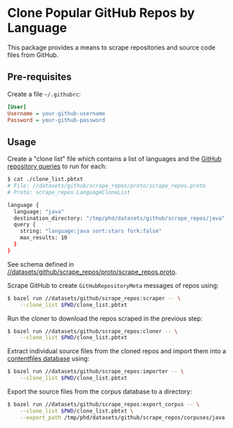 # Clone Popular GitHub Repos by Language

This package provides a means to scrape repositories and source code files from
GitHub.

## Pre-requisites

Create a file `~/.githubrc`:

```ini
[User]
Username = your-github-username
Password = your-github-password
```


## Usage

Create a "clone list" file which contains a list of languages and the
[GitHub repository queries](https://help.github.com/articles/searching-repositories/)
to run for each:

```sh
$ cat ./clone_list.pbtxt
# File: //datasets/github/scrape_repos/proto/scrape_repos.proto
# Proto: scrape_repos.LanguageCloneList

language {
  language: "java"
  destination_directory: "/tmp/phd/datasets/github/scrape_repos/java"
  query {
    string: "language:java sort:stars fork:false"
    max_results: 10
  }
}
```

See schema defined in
[//datasets/github/scrape_repos/proto/scrape_repos.proto](/datasets/github/scrape_repos/proto/scrape_repos.proto).

Scrape GitHub to create `GitHubRepositoryMeta` messages of repos using:

```sh
$ bazel run //datasets/github/scrape_repos:scraper -- \
    --clone_list $PWD/clone_list.pbtxt
```

Run the cloner to download the repos scraped in the previous step:

```sh
$ bazel run //datasets/github/scrape_repos:cloner -- \
    --clone_list $PWD/clone_list.pbtxt
```

Extract individual source files from the cloned repos and import them into a
[contentfiles database](/datasets/github/scrape_repos/contentfiles.py) using:

```sh
$ bazel run //datasets/github/scrape_repos:importer -- \
    --clone_list $PWD/clone_list.pbtxt
```

Export the source files from the corpus database to a directory:

```sh
$ bazel run //datasets/github/scrape_repos:export_corpus -- \
    --clone_list $PWD/clone_list.pbtxt \
    --export_path /tmp/phd/datasets/github/scrape_repos/corpuses/java
```
